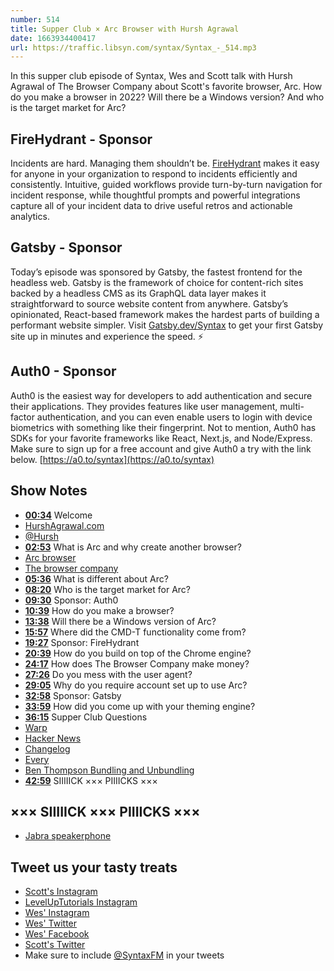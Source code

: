 ```yaml
---
number: 514
title: Supper Club × Arc Browser with Hursh Agrawal
date: 1663934400417
url: https://traffic.libsyn.com/syntax/Syntax_-_514.mp3
---
```


In this supper club episode of Syntax, Wes and Scott talk with Hursh Agrawal of The Browser Company about Scott's favorite browser, Arc. How do you make a browser in 2022? Will there be a Windows version? And who is the target market for Arc?

## FireHydrant - Sponsor

Incidents are hard. Managing them shouldn’t be. [FireHydrant](https://Firehydrant.com/syntax) makes it easy for anyone in your organization to respond to incidents efficiently and consistently. Intuitive, guided workflows provide turn-by-turn navigation for incident response, while thoughtful prompts and powerful integrations capture all of your incident data to drive useful retros and actionable analytics.

## Gatsby - Sponsor

Today’s episode was sponsored by Gatsby, the fastest frontend for the headless web. Gatsby is the framework of choice for content-rich sites backed by a headless CMS as its GraphQL data layer makes it straightforward to source website content from anywhere. Gatsby’s opinionated, React-based framework makes the hardest parts of building a performant website simpler. Visit [Gatsby.dev/Syntax](https://gatsby.dev/Syntax) to get your first Gatsby site up in minutes and experience the speed. ⚡️

## Auth0 - Sponsor

Auth0 is the easiest way for developers to add authentication and secure their applications. They provides features like user management, multi-factor authentication, and you can even enable users to login with device biometrics with something like their fingerprint. Not to mention, Auth0 has SDKs for your favorite frameworks like React, Next.js, and Node/Express. Make sure to sign up for a free account and give Auth0 a try with the link below. [https://a0.to/syntax](https://a0.to/syntax)

## Show Notes

* **[00:34](#t=00:34)** Welcome
* [HurshAgrawal.com](http://www.hurshagrawal.com)
* [@Hursh](https://twitter.com/hursh)
* **[02:53](#t=02:53)** What is Arc and why create another browser?
* [Arc browser](https://arc.net)
* [The browser company](https://thebrowser.company)
* **[05:36](#t=05:36)** What is different about Arc?
* **[08:20](#t=08:20)** Who is the target market for Arc?
* **[09:30](#t=09:30)** Sponsor: Auth0
* **[10:39](#t=10:39)** How do you make a browser?
* **[13:38](#t=13:38)** Will there be a Windows version of Arc?
* **[15:57](#t=15:57)** Where did the CMD-T functionality come from?
* **[19:27](#t=19:27)** Sponsor: FireHydrant
* **[20:39](#t=20:39)** How do you build on top of the Chrome engine?
* **[24:17](#t=24:17)** How does The Browser Company make money?
* **[27:26](#t=27:26)** Do you mess with the user agent?
* **[29:05](#t=29:05)** Why do you require account set up to use Arc?
* **[32:58](#t=32:58)** Sponsor: Gatsby
* **[33:59](#t=33:59)** How did you come up with your theming engine?
* **[36:15](#t=36:15)** Supper Club Questions
* [Warp](https://www.warp.dev)
* [Hacker News](https://news.ycombinator.com)
* [Changelog](https://changelog.com)
* [Every](https://every.to)
* [Ben Thompson Bundling and Unbundling](https://stratechery.com/concept/business-models/bundling-and-unbundling/)
* **[42:59](#t=42:59)** SIIIIICK ××× PIIIICKS ×××

## ××× SIIIIICK ××× PIIIICKS ×××

* [Jabra speakerphone](https://www.jabra.ca/business/speakerphones/jabra-speak-series/jabra-speak-710##7710-409)

## Tweet us your tasty treats

* [Scott's Instagram](https://www.instagram.com/stolinski/)
* [LevelUpTutorials Instagram](https://www.instagram.com/LevelUpTutorials/)
* [Wes' Instagram](https://www.instagram.com/wesbos/)
* [Wes' Twitter](https://twitter.com/wesbos)
* [Wes' Facebook](https://www.facebook.com/wesbos.developer)
* [Scott's Twitter](https://twitter.com/stolinski)
* Make sure to include [@SyntaxFM](https://twitter.com/SyntaxFM) in your tweets
